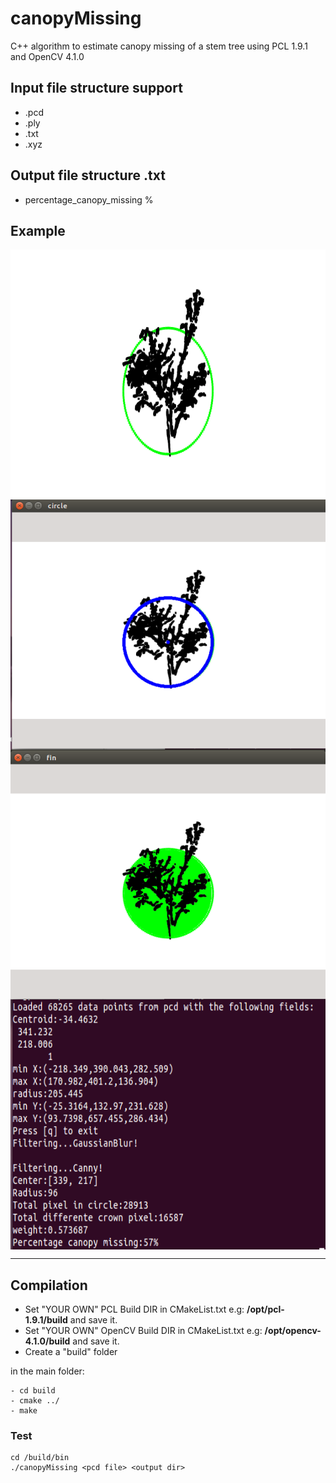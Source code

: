 # canopyMissing
C++ algorithm to estimate canopy missing of a stem tree using PCL 1.9.1 and OpenCV 4.1.0

## Input file structure support

* .pcd 
* .ply
* .txt
* .xyz

## Output file structure .txt

* percentage_canopy_missing %

## Example
<img src="./example/example0.png" align="center" height="400" width="720"><br>
<img src="./example/example1.png" align="center" height="400" width="720"><br>
<img src="./example/example2.png" align="center" height="400" width="720"><br>
<img src="./example/example3.png" align="center" height="400" width="720"><br>

-------------------
## Compilation
* Set "YOUR OWN" PCL Build DIR in CMakeList.txt e.g: **/opt/pcl-1.9.1/build** and save it.
* Set "YOUR OWN" OpenCV Build DIR in CMakeList.txt e.g: **/opt/opencv-4.1.0/build** and save it.
* Create a "build" folder

in the main folder:

    - cd build  
    - cmake ../
    - make
       
        	 
### Test

    cd /build/bin
    ./canopyMissing <pcd file> <output dir> 
     
